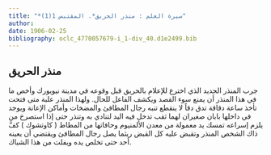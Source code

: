 ```yaml
---
title: "*سيرة العلم : منذر الحريق*. المقتبس 1(1)"
author: 
date: 1906-02-25
bibliography: oclc_4770057679-i_1-div_40.d1e2499.bib
---
```




##  منذر الحريق 


 جرب المنذر الجديد الذي اخترع للإعلام بالحريق قبل وقوعه في مدينة نيويورك وأخص ما في هذا المنذر أن يمنع سوء القصد ويكشف الفاعل للحال. ولهذا المنذر علبة متى فتحت تأخذ ساعة دقاقة تدق دقاً لا ينقطع تنبه رجال المطافئ والمضخات وأماكن الإعانة ويوجد في داخلها بابان صغيران لهما ثقب تدخل فيه اليد لتنادي به وتنذر حتى إذا استصرخ من يلزم إسراعه تمسك يد معمولة من معدن الألمنيوم وحافاتها   من المطاط ( كاوتشوك ) كفَّ ذاك الشخص المنذر وتقبض عليه كل القبض ريثما يصل رجال المطافئ ويقتضي أن يعينه  أحد  حتى تخلص يده ويفلت من هذا الشباك. 
